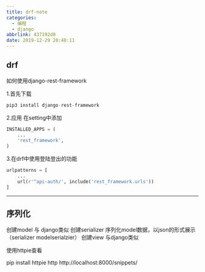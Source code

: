 ```yaml
---
title: drf-note
categories:
  - 编程
  - django
abbrlink: 437192d0
date: 2019-12-29 20:48:11
---
```

## drf
如何使用django-rest-framework

1.首先下载
```python
pip3 install django-rest-framework
```
2.应用
在setting中添加
```python
INSTALLED_APPS = (
    ...
    'rest_framework',
)
```
3.在drf中使用登陆登出的功能
```python
urlpatterns = [
    ...
    url(r'^api-auth/', include('rest_framework.urls'))
]
```


---------

## 序列化
创建model 与 django类似
创建serializer 序列化model数据，以json的形式展示  （serializer modelserialzier）
创建view  与django类似

使用httpie查看

pip install httpie
http http://localhost:8000/snippets/

